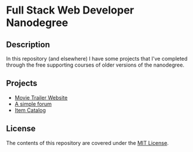 # Full Stack Web Developer Nanodegree
## Description
In this repository (and elsewhere) I have some projects that I've completed through the free supporting courses of older versions of the nanodegree.

## Projects
* [Movie Trailer Website](https://github.com/Nostrand/Fresh_tomatoes)
* [A simple forum](https://github.com/Nostrand/fullstack-nanodegree-projects/tree/master/vagrant/forum)
* [Item Catalog](https://github.com/Nostrand/fullstack-nanodegree-projects/tree/master/vagrant/catalog)

## License
The contents of this repository are covered under the [MIT License](https://github.com/udacity/ud777-writing-readmes/blob/master/LICENSE).
